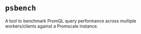 # `psbench`

A tool to benchmark PromQL query performance across multiple workers/clients against a Promscale instance.
